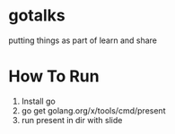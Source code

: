 # gotalks
putting things as part of learn and share

# How To Run 
1. Install go 
2. go get golang.org/x/tools/cmd/present 
3. run present in dir with slide

